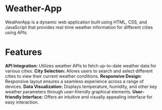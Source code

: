 # Weather-App
WeatherApp is a dynamic web application built using HTML, CSS, and JavaScript that provides real-time weather information for different cities using APIs.

# Features
**API Integration:** Utilizes weather APIs to fetch up-to-date weather data for various cities.
**City Selection:** Allows users to search and select different cities to view their current weather conditions.
**Responsive Design:** Responsive layout ensures a seamless experience across a range of devices.
**Data Visualization:** Displays temperature, humidity, and other key weather parameters through user-friendly graphical elements.
**User-friendly Interface:** Offers an intuitive and visually appealing interface for easy interaction.






